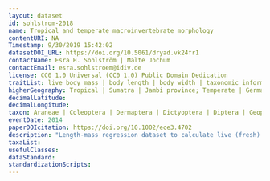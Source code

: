 ```yaml
---
layout: dataset
id: sohlstrom-2018
name: Tropical and temperate macroinvertebrate morphology
contentURI: NA
Timestamp: 9/30/2019 15:42:02
datasetDOI_URL: https://doi.org/10.5061/dryad.vk24fr1
contactName: Esra H. Sohlström | Malte Jochum
contactEmail: esra.sohlstroem@idiv.de 
license: CC0 1.0 Universal (CC0 1.0) Public Domain Dedication
traitList: live body mass | body length | body width | taxonomic information
higherGeography: Tropical | Sumatra | Jambi province; Temperate | Germany | Lower Saxony
decimalLatitude: 
decimalLongitude: 
taxon: Araneae | Coleoptera | Dermaptera | Dictyoptera | Diptera | Geophilomorpha | Glomerida | Hemiptera | Hymenoptera | Isopoda | Julida | Lepidoptera | Lithobiomorpha | Neuroptera | Odonata | Opiliones | Orthoptera | Polydesmida | Pseudoscorpionida | Psocoptera | Scolopendromorpha
eventDate: 2014
paperDOIcitation: https://doi.org/10.1002/ece3.4702
description: "Length-mass regression dataset to calculate live (fresh) body mass from body length, width, taxonomic group, and geographic region"
taxaList:
usefulClasses:  
dataStandard:
standardizationScripts: 
---
```

